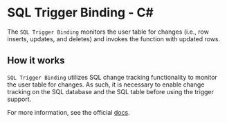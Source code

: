 # SQL Trigger Binding - C<span>#</span>

The `SQL Trigger Binding` monitors the user table for changes (i.e., row inserts, updates, and deletes) and invokes the function with updated rows.

## How it works

`SQL Trigger Binding` utilizes SQL change tracking functionality to monitor the user table for changes. As such, it is necessary to enable change tracking on the SQL database and the SQL table before using the trigger support.

For more information, see the official [docs](https://aka.ms/sqltrigger).
